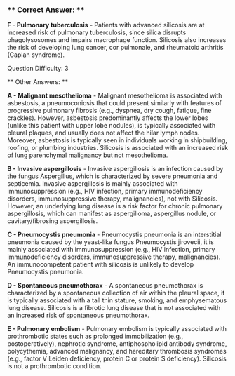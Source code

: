 ### ** Correct Answer: **

**F - Pulmonary tuberculosis** - Patients with advanced silicosis are at increased risk of pulmonary tuberculosis, since silica disrupts phagolysosomes and impairs macrophage function. Silicosis also increases the risk of developing lung cancer, cor pulmonale, and rheumatoid arthritis (Caplan syndrome).

Question Difficulty: 3

** Other Answers: **

**A - Malignant mesothelioma** - Malignant mesothelioma is associated with asbestosis, a pneumoconiosis that could present similarly with features of progressive pulmonary fibrosis (e.g., dyspnea, dry cough, fatigue, fine crackles). However, asbestosis predominantly affects the lower lobes (unlike this patient with upper lobe nodules), is typically associated with pleural plaques, and usually does not affect the hilar lymph nodes. Moreover, asbestosis is typically seen in individuals working in shipbuilding, roofing, or plumbing industries. Silicosis is associated with an increased risk of lung parenchymal malignancy but not mesothelioma.

**B - Invasive aspergillosis** - Invasive aspergillosis is an infection caused by the fungus Aspergillus, which is characterized by severe pneumonia and septicemia. Invasive aspergillosis is mainly associated with immunosuppression (e.g., HIV infection, primary immunodeficiency disorders, immunosuppressive therapy, malignancies), not with Silicosis. However, an underlying lung disease is a risk factor for chronic pulmonary aspergillosis, which can manifest as aspergilloma, aspergillus nodule, or cavitary/fibrosing aspergillosis.

**C - Pneumocystis pneumonia** - Pneumocystis pneumonia is an interstitial pneumonia caused by the yeast-like fungus Pneumocystis jirovecii, it is mainly associated with immunosuppression (e.g., HIV infection, primary immunodeficiency disorders, immunosuppressive therapy, malignancies). An immunocompetent patient with silicosis is unlikely to develop Pneumocystis pneumonia.

**D - Spontaneous pneumothorax** - A spontaneous pneumothorax is characterized by a spontaneous collection of air within the pleural space, it is typically associated with a tall thin stature, smoking, and emphysematous lung disease. Silicosis is a fibrotic lung disease that is not associated with an increased risk of spontaneous pneumothorax.

**E - Pulmonary embolism** - Pulmonary embolism is typically associated with prothrombotic states such as prolonged immobilization (e.g., postoperatively), nephrotic syndrome, antiphospholipid antibody syndrome, polycythemia, advanced malignancy, and hereditary thrombosis syndromes (e.g., factor V Leiden deficiency, protein C or protein S deficiency). Silicosis is not a prothrombotic condition.

